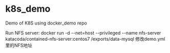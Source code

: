 # k8s_demo
Demo of K8S using docker_demo repo

Run NFS server:
docker run -d --net=host --privileged --name nfs-server katacoda/contained-nfs-server:centos7 /exports/data-mysql
修改demo.yml里的NFS地址
